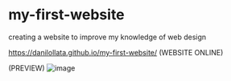 # my-first-website

creating a website to improve my knowledge of web design 

https://danilollata.github.io/my-first-website/ (WEBSITE ONLINE)

(PREVIEW)
![image](https://github.com/danilollata/my-first-website/assets/98361196/db7897af-98bc-4376-a59d-5233bd8cc01b)


